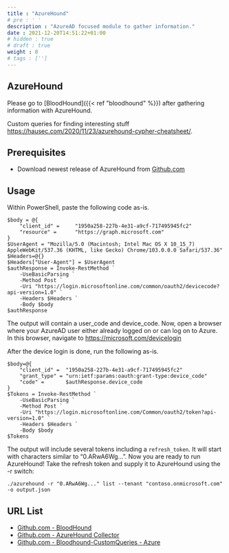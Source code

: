 ```yaml
---
title : "AzureHound"
# pre : ' '
description : "AzureAD focused module to gather information."
date : 2021-12-20T14:51:22+01:00
# hidden : true
# draft : true
weight : 0
# tags : ['']
---
```


## AzureHound

Please go to [BloodHound]({{< ref "bloodhound" %}}) after gathering information with AzureHound.

Custom queries for finding interesting stuff <https://hausec.com/2020/11/23/azurehound-cypher-cheatsheet/>.

## Prerequisites

- Download newest release of AzureHound from [Github.com](https://github.com/BloodHoundAD/AzureHound/releases)

## Usage

Within PowerShell, paste the following code as-is.

```plain
$body = @{
    "client_id" =     "1950a258-227b-4e31-a9cf-717495945fc2"
    "resource" =      "https://graph.microsoft.com"
}
$UserAgent = "Mozilla/5.0 (Macintosh; Intel Mac OS X 10_15_7) AppleWebKit/537.36 (KHTML, like Gecko) Chrome/103.0.0.0 Safari/537.36"
$Headers=@{}
$Headers["User-Agent"] = $UserAgent
$authResponse = Invoke-RestMethod `
    -UseBasicParsing `
    -Method Post `
    -Uri "https://login.microsoftonline.com/common/oauth2/devicecode?api-version=1.0" `
    -Headers $Headers `
    -Body $body
$authResponse
```

The output will contain a user_code and device_code. Now, open a browser where your AzureAD user either already logged on or can log on to Azure. In this browser, navigate to <https://microsoft.com/devicelogin>

After the device login is done, run the following as-is.

```plain
$body=@{
    "client_id" =  "1950a258-227b-4e31-a9cf-717495945fc2"
    "grant_type" = "urn:ietf:params:oauth:grant-type:device_code"
    "code" =       $authResponse.device_code
}
$Tokens = Invoke-RestMethod `
    -UseBasicParsing `
    -Method Post `
    -Uri "https://login.microsoftonline.com/Common/oauth2/token?api-version=1.0" `
    -Headers $Headers `
    -Body $body
$Tokens
```

The output will include several tokens including a `refresh_token`. It will start with characters similar to “0.ARwA6Wg…”. Now you are ready to run AzureHound! Take the refresh token and supply it to AzureHound using the -r switch:

```plain
./azurehound -r "0.ARwA6Wg..." list --tenant "contoso.onmicrosoft.com" -o output.json
```

## URL List

- [Github.com - BloodHound](https://github.com/BloodHoundAD/BloodHound/)
- [Github.com - AzureHound Collector](https://github.com/BloodHoundAD/BloodHound/blob/master/Collectors/AzureHound.ps1)
- [Github.com - Bloodhound-CustomQueries - Azure](https://github.com/ZephrFish/Bloodhound-CustomQueries/blob/main/customqueries.json)

